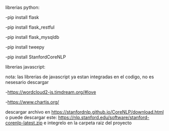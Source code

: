 librerias python:

  -pip install flask
  
  -pip install flask_restful
  
  -pip install flask_mysqldb
  
  -pip install tweepy
  
  -pip install StanfordCoreNLP
  
  
librerias javascript:

  nota: las librerias de javascript ya estan integradas en el codigo, no es nesesario descargar
  
  
  -https://wordcloud2-js.timdream.org/#love
  
  
  -https://www.chartjs.org/
 
 
descargar archivo en https://stanfordnlp.github.io/CoreNLP/download.html 
o puede descargar este: https://nlp.stanford.edu/software/stanford-corenlp-latest.zip e integrelo en la carpeta raiz del proyecto
